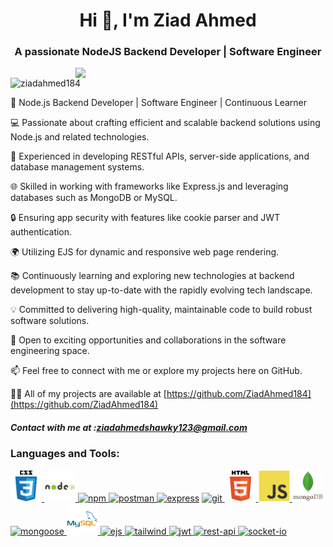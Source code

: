 <h1 align="center">Hi 👋, I'm Ziad Ahmed</h1>
<h3 align="center">A passionate NodeJS Backend Developer | Software Engineer</h3>
<img src="https://camo.githubusercontent.com/8bf6f6d78abc81fcf9c49f10649423e73ea44bc248e83aaae8759d401c829a84/68747470733a2f2f70687973696373677572756b756c2e66696c65732e776f726470726573732e636f6d2f323031392f30322f6368617261637465722d312e676966" align="right" width="400">
<p align="left"> <img src="https://komarev.com/ghpvc/?username=ziadahmed184&label=Profile%20views&color=0e75b6&style=flat" alt="ziadahmed184" /> </p>

🌟 Node.js Backend Developer | Software Engineer | Continuous Learner

💻 Passionate about crafting efficient and scalable backend solutions using Node.js and related technologies.

🚀 Experienced in developing RESTful APIs, server-side applications, and database management systems.

🌐 Skilled in working with frameworks like Express.js and leveraging databases such as MongoDB or MySQL.

🔒 Ensuring app security with features like cookie parser and JWT authentication.

🌍 Utilizing EJS for dynamic and responsive web page rendering.

📚 Continuously learning and exploring new technologies at backend development to stay up-to-date with the rapidly evolving tech landscape.

💡 Committed to delivering high-quality, maintainable code to build robust software solutions.

🌱 Open to exciting opportunities and collaborations in the software engineering space.

📫 Feel free to connect with me or explore my projects here on GitHub.

👨‍💻 All of my projects are available at [https://github.com/ZiadAhmed184](https://github.com/ZiadAhmed184)

<h5 align="left">Contact with me at :<a href="mailto:ziadahmedshawky123@gmail.com" >ziadahmedshawky123@gmail.com</a></h5>
<p align="left">
</p>

<h3 align="left">Languages and Tools:</h3>
<p align="left"> <a href="https://www.w3schools.com/css/" target="_blank" rel="noreferrer"> <img style="background:white;" src="https://raw.githubusercontent.com/devicons/devicon/master/icons/css3/css3-original-wordmark.svg" alt="css3" width="50" height="50"/> </a> 
  <a href="https://nodejs.org" target="_blank" rel="noreferrer"> <img src="https://raw.githubusercontent.com/devicons/devicon/master/icons/nodejs/nodejs-original-wordmark.svg" alt="nodejs" width="50" height="50"/> </a><a href="https://www.npmjs.com/" rel="nofollow">
  <img src="https://upload.wikimedia.org/wikipedia/commons/thumb/d/db/Npm-logo.svg/1200px-Npm-logo.svg.png" alt="npm" width="50" height="40" data-canonical-src="https://www.vectorlogo.zone/logos/npmjs/npmjs-icon.svg" style="max-width: 100%;">
</a> <a href="https://postman.com" target="_blank" rel="noreferrer"> <img src="https://www.vectorlogo.zone/logos/getpostman/getpostman-icon.svg" alt="postman" width="50" height="50"/> </a><a href="https://expressjs.com" rel="nofollow"> <img src="https://www.nextontop.com/assets/img/services/web/expressjs.svg" alt="express" width="70" height="50" style="max-width: 100%; background:white;"></a>
<a href="https://git-scm.com/" target="_blank" rel="noreferrer"> <img src="https://www.vectorlogo.zone/logos/git-scm/git-scm-icon.svg" alt="git" width="50" height="50"/> </a> <a href="https://www.w3.org/html/" target="_blank" rel="noreferrer"> <img src="https://raw.githubusercontent.com/devicons/devicon/master/icons/html5/html5-original-wordmark.svg" alt="html5" width="50" height="50"/> </a> <a href="https://developer.mozilla.org/en-US/docs/Web/JavaScript" target="_blank" rel="noreferrer"> <img src="https://raw.githubusercontent.com/devicons/devicon/master/icons/javascript/javascript-original.svg" alt="javascript" width="50" height="50"/> </a> <a href="https://www.mongodb.com/" target="_blank" rel="noreferrer"> <img src="https://raw.githubusercontent.com/devicons/devicon/master/icons/mongodb/mongodb-original-wordmark.svg" alt="mongodb" width="50" height="50"/> </a><a href="https://mongoosejs.com/" rel="nofollow">
  <img src="https://media.licdn.com/dms/image/C5612AQE_q1gMR88gLg/article-cover_image-shrink_720_1280/0/1587672048789?e=2147483647&v=beta&t=nIyetl4wu9lTBQ9VSXuoTI0KqEyGYuEA9Fel-HT4gd4" alt="mongoose" width="70" height="50" data-canonical-src="https://www.vectorlogo.zone/logos/mongodb/mongodb-icon.svg" style="max-width: 100%;">
</a><a href="https://www.mysql.com/" target="_blank" rel="noreferrer"> <img src="https://raw.githubusercontent.com/devicons/devicon/master/icons/mysql/mysql-original-wordmark.svg" alt="mysql" width="50" height="50"/> </a> <a href="https://ejs.co/" target="_blank" rel="noreferrer">
  <img src="https://ejspr.com/app/uploads/2021/03/EJS-Monogram_Grass-Green_High-Res.png" alt="ejs" width="50" height="50" />
</a><a href="https://tailwindcss.com/" target="_blank" rel="noreferrer"> <img src="https://www.vectorlogo.zone/logos/tailwindcss/tailwindcss-icon.svg" alt="tailwind" width="50" height="50"/> </a>
 <a href="https://jwt.io/" rel="nofollow">
  <img src="https://jwt.io/img/logo-asset.svg" alt="jwt" width="50" height="50" data-canonical-src="https://www.vectorlogo.zone/logos/jwt/jwt-icon.svg" style="max-width: 100%;">
</a>
<a href="https://restfulapi.net/" rel="nofollow">
  <img src="https://keenethics.com/wp-content/uploads/2022/01/rest-api-1.svg" alt="rest-api" width="50" height="50" data-canonical-src="https://www.vectorlogo.zone/logos/restfulapi/restfulapi-icon.svg" style="max-width: 100%;">
</a>
<a href="https://socket.io/" rel="nofollow">
  <img src="https://thumbnail.imgbin.com/4/24/4/imgbin-socket-io-node-js-express-js-npm-network-socket-socket-bm3EvY8jtXcuzn3e2nxEwiM6x_t.jpg" style="max-width: 100%;" alt="socket-io" width="50" height="50" data-canonical-src="https://www.vectorlogo.zone/logos/socketio/socketio-icon.svg">
</a>

</p>

